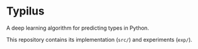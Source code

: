 # Typilus

A deep learning algorithm for predicting types in Python.

This repository contains its implementation (`src/`) and experiments (`exp/`).

